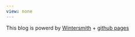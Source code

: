 ```yaml
---
view: none
---
```


This blog is powerd by [Wintersmith][1] + [github pages][2]

[1]: http://wintersmith.io
[2]: http://github.com

<script>
  (function(i,s,o,g,r,a,m){i['GoogleAnalyticsObject']=r;i[r]=i[r]||function(){
  (i[r].q=i[r].q||[]).push(arguments)},i[r].l=1*new Date();a=s.createElement(o),
  m=s.getElementsByTagName(o)[0];a.async=1;a.src=g;m.parentNode.insertBefore(a,m)
  })(window,document,'script','//www.google-analytics.com/analytics.js','ga');

  ga('create', 'UA-49009094-1', 'devric.github.io');
  ga('send', 'pageview');

</script>
